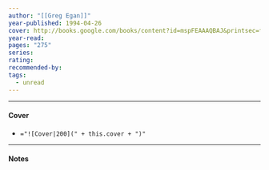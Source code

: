 ```yaml
---
author: "[[Greg Egan]]"
year-published: 1994-04-26
cover: http://books.google.com/books/content?id=mspFEAAAQBAJ&printsec=frontcover&img=1&zoom=1&edge=curl&source=gbs_api
year-read: 
pages: "275"
series: 
rating: 
recommended-by: 
tags:
  - unread
---
```


---
#### Cover
- `="![Cover|200](" + this.cover + ")"`
---
#### Notes